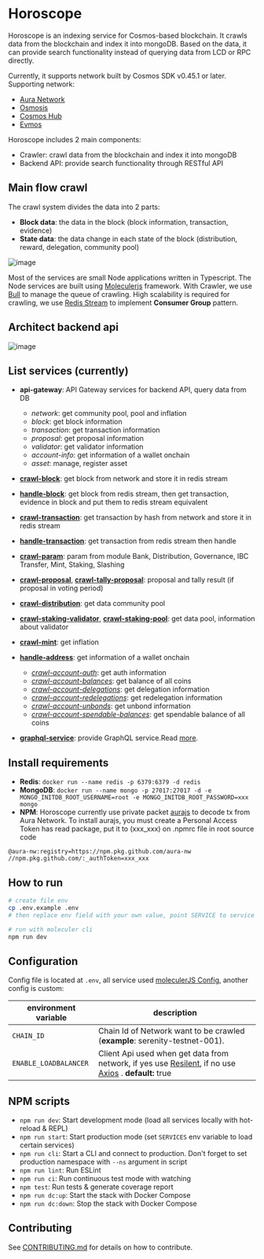 # Horoscope

Horoscope is an indexing service for Cosmos-based blockchain. It crawls data from the blockchain and index it into mongoDB. Based on the data, it can provide search functionality instead of querying data from LCD or RPC directly.

Currently, it supports network built by Cosmos SDK v0.45.1 or later. Supporting network:

-   [Aura Network](https://github.com/aura-nw/aura)
-   [Osmosis](https://github.com/osmosis-labs/osmosis)
-   [Cosmos Hub](https://github.com/cosmos/gaia)
-   [Evmos](https://github.com/evmos/evmos)

Horoscope includes 2 main components:

-   Crawler: crawl data from the blockchain and index it into mongoDB
-   Backend API: provide search functionality through RESTful API

## Main flow crawl

The crawl system divides the data into 2 parts:

-   **Block data**: the data in the block (block information, transaction, evidence)
-   **State data**: the data change in each state of the block (distribution, reward, delegation, community pool)

![image](docs/images/mainflow-crawl.png)

Most of the services are small Node applications written in Typescript. The Node services are built using [Moleculerjs](https://moleculer.services/) framework.
With Crawler, we use [Bull](https://github.com/OptimalBits/bull/tree/master) to manage the queue of crawling. High scalability is required for crawling, we use [Redis Stream](https://redis.io/docs/manual/data-types/streams/) to implement **Consumer Group** pattern.

## Architect backend api

![image](docs/images/architect-backend-api.png)

## List services (currently)

-   **api-gateway**: API Gateway services for backend API, query data from DB

    -   _network_: get community pool, pool and inflation
    -   _block_: get block information
    -   _transaction_: get transaction information
    -   _proposal_: get proposal information
    -   _validator_: get validator information
    -   _account-info_: get information of a wallet onchain
    -   _asset_: manage, register asset

-   [**crawl-block**](./docs/sequence-diagram/CrawlBlock.png): get block from network and store it in redis stream
-   [**handle-block**](./docs/sequence-diagram/HandleBlock.png): get block from redis stream, then get transaction, evidence in block and put them to redis stream equivalent
-   [**crawl-transaction**](./docs/sequence-diagram/CrawlTransaction.png): get transaction by hash from network and store it in redis stream
-   [**handle-transaction**](./docs/sequence-diagram/HandleTransaction.png): get transaction from redis stream then handle
-   [**crawl-param**](): param from module Bank, Distribution, Governance, IBC Transfer, Mint, Staking, Slashing
-   [**crawl-proposal**](./docs/sequence-diagram/CrawlProposal.png), [**crawl-tally-proposal**](./docs/sequence-diagram/CrawlProposal-Tally.png): proposal and tally result (if proposal in voting period)
-   [**crawl-distribution**](): get data community pool
-   [**crawl-staking-validator**](./docs/sequence-diagram/CrawlStaking-Validator.png), [**crawl-staking-pool**](./docs/sequence-diagram/CrawlStaking-Validator.png): get data pool, information about validator
-   [**crawl-mint**](): get inflation
-   [**handle-address**](./docs/sequence-diagram/HandleAddress.png): get information of a wallet onchain
    -   [_crawl-account-auth_](./docs/sequence-diagram/CrawlAccountAuth.png): get auth information
    -   [_crawl-account-balances_](./docs/sequence-diagram/CrawlAccountBalances.png): get balance of all coins
    -   [_crawl-account-delegations_](./docs/sequence-diagram/CrawlAccountDelegations.png): get delegation information
    -   [_crawl-account-redelegations_](./docs/sequence-diagram/CrawlAccountRedelegations.png): get redelegation information
    -   [_crawl-account-unbonds_](./docs/sequence-diagram/CrawlAccountUnbonds.png): get unbond information
    -   [_crawl-account-spendable-balances_](./docs/sequence-diagram/CrawlAccountSpendableBalances.png): get spendable balance of all coins
-   [**graphql-service**](): provide GraphQL service.Read [more](docs/graphql.md).

## Install requirements

-   **Redis**: `docker run --name redis -p 6379:6379 -d redis`
-   **MongoDB**: `docker run --name mongo -p 27017:27017 -d -e MONGO_INITDB_ROOT_USERNAME=root -e MONGO_INITDB_ROOT_PASSWORD=xxx mongo`
-   **NPM**: Horoscope currently use private packet [aurajs](https://github.com/aura-nw/aurajs) to decode tx from Aura Network. To install aurajs, you must create a Personal Access Token has read package, put it to (xxx_xxx) on .npmrc file in root source code

```
@aura-nw:registry=https://npm.pkg.github.com/aura-nw
//npm.pkg.github.com/:_authToken=xxx_xxx
```

## How to run

```bash
# create file env
cp .env.example .env
# then replace env field with your own value, point SERVICE to service you want to run

# run with moleculer cli
npm run dev
```

## Configuration

Config file is located at `.env`, all service used [moleculerJS Config](https://moleculer.services/docs/0.14/configuration.html), another config is custom:

| environment variable  | description                                                                                                                                                                            |
| --------------------- | -------------------------------------------------------------------------------------------------------------------------------------------------------------------------------------- |
| `CHAIN_ID`            | Chain Id of Network want to be crawled (**example**: serenity-testnet-001).                                                                                                            |
| `ENABLE_LOADBALANCER` | Client Api used when get data from network, if yes use [Resilent](https://www.npmjs.com/package/resilient), if no use [Axios](https://www.npmjs.com/package/axios) . **default:** true |

## NPM scripts

-   `npm run dev`: Start development mode (load all services locally with hot-reload & REPL)
-   `npm run start`: Start production mode (set `SERVICES` env variable to load certain services)
-   `npm run cli`: Start a CLI and connect to production. Don't forget to set production namespace with `--ns` argument in script
-   `npm run lint`: Run ESLint
-   `npm run ci`: Run continuous test mode with watching
-   `npm test`: Run tests & generate coverage report
-   `npm run dc:up`: Start the stack with Docker Compose
-   `npm run dc:down`: Stop the stack with Docker Compose

## Contributing

See [CONTRIBUTING.md](CONTRIBUTING.md) for details on how to contribute.
